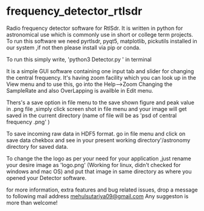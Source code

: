 # frequency_detector_rtlsdr
Radio frequency detector software for RtlSdr. 
It is written in python for astronomical use which is commonly use in short or college term projects. 
To run this software we need pyrtlsdr, pyqt5, matplotlib, pickutils installed in our system ,if not then please install via pip or conda.

To run this simply write,  'python3 Detector.py  '  in terminal 


It is a simple GUI software containing one input tab and slider for changing the central frequency. 
It's having zoom facility which you can look up in the View menu and to use this, go into the Help-->Zoom
Changing the SampleRate and also OverLapping is availble in Edit menu.

Thers's a save option in file menu to the save shown figure and peak value in .png file ,simply click screen shot in file menu and your image will get saved in the current directory (name of file will be as 'psd of central frequency <central _freq> .png' )

To save incoming raw data in HDF5 format. go in file menu and click on save data chekbox and see in your present working  directory'/astronomy directory for saved data.

To change the the logo as per your need for your application ,just rename your desire image  as 'logo.png' (Working for linux, didn't checked for windows and mac OS) and put that image in same directory as where you opened your Detector software.

for more information, extra features and bug related issues, drop a message to following mail address
mehulsutariya09@gmail.com
Any suggeston is more than welcome!

